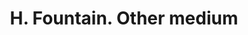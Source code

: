 ---
doi: 10.7916/D8T73VK0
date_other: '1900'
date_other_textual: 1900-1909
form: printed ephemera
name:
- H. Fountain
object_in_context_url: https://biggert.cul.columbia.edu/items/view/ave_biggert_01826
subject_hierarchical_geographic:
- Middletown, Connecticut, United States
subject_name:
- H. Fountain
title: H. Fountain. Other medium
sort_title: H. Fountain. Other medium
call_number: ave_biggert_01826
coordinates:
- 41.56222222222222,-72.65083333333334
pid: ave_biggert_01826
identifiers: ave_biggert_01826
permalink: /biggert/ave_biggert_01826/
layout: iiif-image-page
---